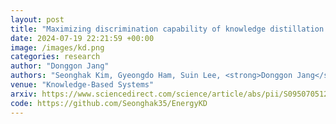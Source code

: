 ```yaml
---
layout: post
title: "Maximizing discrimination capability of knowledge distillation with energy function"
date: 2024-07-19 22:21:59 +00:00
image: /images/kd.png
categories: research
author: "Donggon Jang"
authors: "Seonghak Kim, Gyeongdo Ham, Suin Lee, <strong>Donggon Jang</strong>, Dae-Shik Kim."
venue: "Knowledge-Based Systems"
arxiv: https://www.sciencedirect.com/science/article/abs/pii/S0950705124005458
code: https://github.com/Seonghak35/EnergyKD
---
```

